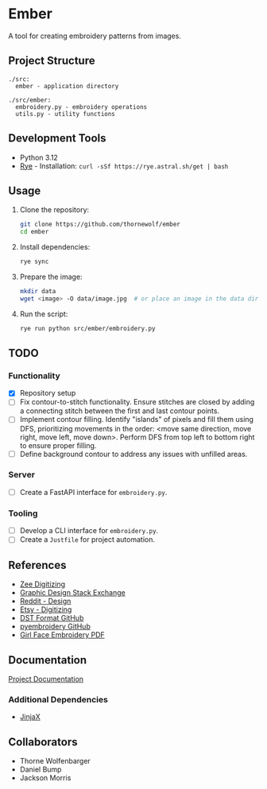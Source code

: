 # Ember

A tool for creating embroidery patterns from images.

## Project Structure

```
./src:
  ember - application directory

./src/ember:
  embroidery.py - embroidery operations
  utils.py - utility functions
```

## Development Tools

- Python 3.12
- [Rye](https://rye.astral.sh/) - Installation: `curl -sSf https://rye.astral.sh/get | bash`

## Usage

1. Clone the repository:
    ```sh
    git clone https://github.com/thornewolf/ember
    cd ember
    ```

2. Install dependencies:
    ```sh
    rye sync
    ```

3. Prepare the image:
    ```sh
    mkdir data
    wget <image> -O data/image.jpg  # or place an image in the data directory manually
    ```

4. Run the script:
    ```sh
    rye run python src/ember/embroidery.py
    ```

## TODO

### Functionality
- [x] Repository setup
- [ ] Fix contour-to-stitch functionality. Ensure stitches are closed by adding a connecting stitch between the first and last contour points.
- [ ] Implement contour filling. Identify "islands" of pixels and fill them using DFS, prioritizing movements in the order: <move same direction, move right, move left, move down>. Perform DFS from top left to bottom right to ensure proper filling.
- [ ] Define background contour to address any issues with unfilled areas.

### Server
- [ ] Create a FastAPI interface for `embroidery.py`.

### Tooling
- [ ] Develop a CLI interface for `embroidery.py`.
- [ ] Create a `Justfile` for project automation.

## References
- [Zee Digitizing](https://zeedigitizing.com/)
- [Graphic Design Stack Exchange](https://graphicdesign.stackexchange.com/questions/66375/how-can-i-digitize-my-vector-to-a-dst-for-embroidery-for-free)
- [Reddit - Design](https://www.reddit.com/r/Design/comments/150429b/convert_vector_files_to_dst/)
- [Etsy - Digitizing](https://www.etsy.com/market/new_york_digitizing?ref=lp_queries_external_top-2)
- [DST Format GitHub](https://github.com/manthrax/dst-format)
- [pyembroidery GitHub](https://github.com/EmbroidePy/pyembroidery/tree/main)
- [Girl Face Embroidery PDF](https://zdigitizing.net/wp-content/uploads/2023/08/Girl-Face-4x4-1.pdf)

## Documentation
[Project Documentation](https://drive.google.com/drive/folders/12mpAu_EJxsFcHfvugEbbVUF2j9kYIurb)

### Additional Dependencies
- [JinjaX](https://jinjax.scaletti.dev/)

## Collaborators
- Thorne Wolfenbarger
- Daniel Bump
- Jackson Morris